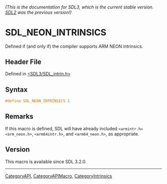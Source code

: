 ###### (This is the documentation for SDL3, which is the current stable version. [SDL2](https://wiki.libsdl.org/SDL2/) was the previous version!)
# SDL_NEON_INTRINSICS

Defined if (and only if) the compiler supports ARM NEON intrinsics.

## Header File

Defined in [<SDL3/SDL_intrin.h>](https://github.com/libsdl-org/SDL/blob/main/include/SDL3/SDL_intrin.h)

## Syntax

```c
#define SDL_NEON_INTRINSICS 1
```

## Remarks

If this macro is defined, SDL will have already included `<armintr.h>`
`<arm_neon.h>`, `<arm64intr.h>`, and `<arm64_neon.h>`, as appropriate.

## Version

This macro is available since SDL 3.2.0.

----
[CategoryAPI](CategoryAPI), [CategoryAPIMacro](CategoryAPIMacro), [CategoryIntrinsics](CategoryIntrinsics)

